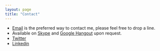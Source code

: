 ```yaml
---
layout: page
title: "Contact"
---
```


  * <a href="mailto:antonio+blog@piccolboni.info">Email</a> is the preferred way to contact me, please feel free to drop a line.
  * Available on <a href="http://skype.com/">Skype</a> and <a href="http://www.google.com/+/learnmore/hangouts/">Google Hangout</a> upon request.
  * [Twitter](http://twitter.com/piccolbo)
  * [Linkedin](http://linkedin.com/in/piccolbo)
